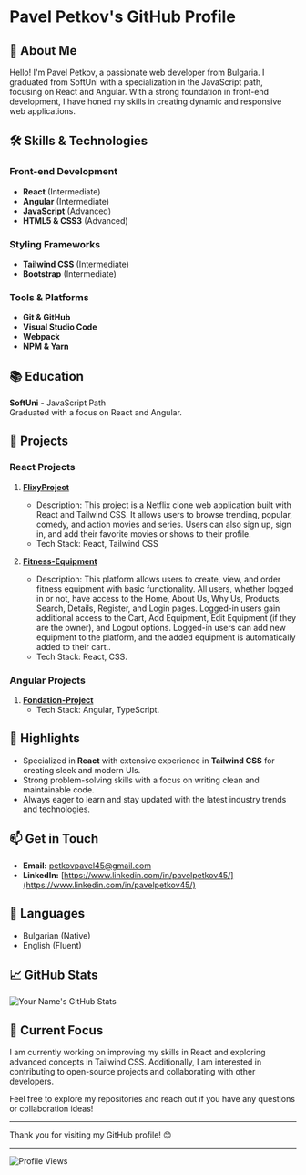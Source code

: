 # Pavel Petkov's GitHub Profile

## 👋 About Me

Hello! I'm Pavel Petkov, a passionate web developer from Bulgaria. I graduated from SoftUni with a specialization in the JavaScript path, focusing on React and Angular. With a strong foundation in front-end development, I have honed my skills in creating dynamic and responsive web applications.

## 🛠️ Skills & Technologies

### Front-end Development
- **React** (Intermediate)
- **Angular** (Intermediate)
- **JavaScript** (Advanced)
- **HTML5 & CSS3** (Advanced)

### Styling Frameworks
- **Tailwind CSS** (Intermediate)
- **Bootstrap** (Intermediate)

### Tools & Platforms
- **Git & GitHub**
- **Visual Studio Code**
- **Webpack**
- **NPM & Yarn**

## 📚 Education

**SoftUni** - JavaScript Path  
Graduated with a focus on React and Angular.

## 💼 Projects

### React Projects

1. **[FlixyProject](https://github.com/petkovpavel45/FlixyProject)**
   - Description: This project is a Netflix clone web application built with React and Tailwind CSS. It allows users to browse trending, popular, comedy, and action movies and series. Users can also sign up, sign in, and add their favorite movies or shows to their profile.  
   - Tech Stack: React, Tailwind CSS

2. **[Fitness-Equipment](https://github.com/petkovpavel45/project-for-react)**
   - Description: This platform allows users to create, view, and order fitness equipment with basic functionality. All users, whether logged in or not, have access to the Home, About Us, Why Us, Products, Search, Details, Register, and Login pages. Logged-in users gain additional access to the Cart, Add Equipment, Edit Equipment (if they are the owner), and Logout options. Logged-in users can add new equipment to the platform, and the added equipment is automatically added to their cart..
   - Tech Stack: React, CSS.

### Angular Projects

1. **[Fondation-Project](https://github.com/petkovpavel45/Angular-Project)**
   - Tech Stack: Angular, TypeScript.

## 🌟 Highlights

- Specialized in **React** with extensive experience in **Tailwind CSS** for creating sleek and modern UIs.
- Strong problem-solving skills with a focus on writing clean and maintainable code.
- Always eager to learn and stay updated with the latest industry trends and technologies.

## 📫 Get in Touch

- **Email:** [petkovpavel45@gmail.com](mailto:petkovpavel45@gmail.com)
- **LinkedIn:** [https://www.linkedin.com/in/pavelpetkov45/](https://www.linkedin.com/in/pavelpetkov45/)

## 💬 Languages

- Bulgarian (Native)
- English (Fluent)

## 📈 GitHub Stats

![Your Name's GitHub Stats](https://github-readme-stats.vercel.app/api?username=petkovpavel45&show_icons=true&theme=radical)

## 🎯 Current Focus

I am currently working on improving my skills in React and exploring advanced concepts in Tailwind CSS. Additionally, I am interested in contributing to open-source projects and collaborating with other developers.

Feel free to explore my repositories and reach out if you have any questions or collaboration ideas!

---

Thank you for visiting my GitHub profile! 😊

---

![Profile Views](https://komarev.com/ghpvc/?username=petkovpavel45&color=blue)
